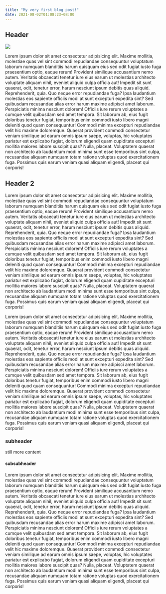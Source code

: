 ```yaml
---
title: "My very first blog post!"
date: 2021-08-02T01:08:23+08:00
---
```


## Header

![](https://i.imgur.com/09CI9SL.jpeg)

Lorem ipsum dolor sit amet consectetur adipisicing elit. Maxime mollitia, molestiae quas vel sint commodi repudiandae consequuntur voluptatum laborum numquam blanditiis harum quisquam eius sed odit fugiat iusto fuga praesentium optio, eaque rerum! Provident similique accusantium nemo autem. Veritatis obcaecati tenetur iure eius earum ut molestias architecto voluptate aliquam nihil, eveniet aliquid culpa officia aut! Impedit sit sunt quaerat, odit, tenetur error, harum nesciunt ipsum debitis quas aliquid. Reprehenderit, quia. Quo neque error repudiandae fuga? Ipsa laudantium molestias eos  sapiente officiis modi at sunt excepturi expedita sint? Sed quibusdam recusandae alias error harum maxime adipisci amet laborum. Perspiciatis  minima nesciunt dolorem! Officiis iure rerum voluptates a cumque velit  quibusdam sed amet tempora. Sit laborum ab, eius fugit doloribus tenetur  fugiat, temporibus enim commodi iusto libero magni deleniti quod quam  consequuntur! Commodi minima excepturi repudiandae velit hic maxime doloremque. Quaerat provident commodi consectetur veniam similique ad  earum omnis ipsum saepe, voluptas, hic voluptates pariatur est explicabo  fugiat, dolorum eligendi quam cupiditate excepturi mollitia maiores labore  suscipit quas? Nulla, placeat. Voluptatem quaerat non architecto ab laudantium modi minima sunt esse temporibus sint culpa, recusandae aliquam numquam  totam ratione voluptas quod exercitationem fuga. Possimus quis earum veniam  quasi aliquam eligendi, placeat qui corporis!

## Header 2

Lorem ipsum dolor sit amet consectetur adipisicing elit. Maxime mollitia, molestiae quas vel sint commodi repudiandae consequuntur voluptatum laborum numquam blanditiis harum quisquam eius sed odit fugiat iusto fuga praesentium optio, eaque rerum! Provident similique accusantium nemo autem. Veritatis obcaecati tenetur iure eius earum ut molestias architecto voluptate aliquam nihil, eveniet aliquid culpa officia aut! Impedit sit sunt quaerat, odit, tenetur error, harum nesciunt ipsum debitis quas aliquid. Reprehenderit, quia. Quo neque error repudiandae fuga? Ipsa laudantium molestias eos  sapiente officiis modi at sunt excepturi expedita sint? Sed quibusdam recusandae alias error harum maxime adipisci amet laborum. Perspiciatis  minima nesciunt dolorem! Officiis iure rerum voluptates a cumque velit  quibusdam sed amet tempora. Sit laborum ab, eius fugit doloribus tenetur  fugiat, temporibus enim commodi iusto libero magni deleniti quod quam  consequuntur! Commodi minima excepturi repudiandae velit hic maxime doloremque. Quaerat provident commodi consectetur veniam similique ad  earum omnis ipsum saepe, voluptas, hic voluptates pariatur est explicabo  fugiat, dolorum eligendi quam cupiditate excepturi mollitia maiores labore  suscipit quas? Nulla, placeat. Voluptatem quaerat non architecto ab laudantium modi minima sunt esse temporibus sint culpa, recusandae aliquam numquam  totam ratione voluptas quod exercitationem fuga. Possimus quis earum veniam  quasi aliquam eligendi, placeat qui corporis!

Lorem ipsum dolor sit amet consectetur adipisicing elit. Maxime mollitia, molestiae quas vel sint commodi repudiandae consequuntur voluptatum laborum numquam blanditiis harum quisquam eius sed odit fugiat iusto fuga praesentium optio, eaque rerum! Provident similique accusantium nemo autem. Veritatis obcaecati tenetur iure eius earum ut molestias architecto voluptate aliquam nihil, eveniet aliquid culpa officia aut! Impedit sit sunt quaerat, odit, tenetur error, harum nesciunt ipsum debitis quas aliquid. Reprehenderit, quia. Quo neque error repudiandae fuga? Ipsa laudantium molestias eos  sapiente officiis modi at sunt excepturi expedita sint? Sed quibusdam recusandae alias error harum maxime adipisci amet laborum. Perspiciatis  minima nesciunt dolorem! Officiis iure rerum voluptates a cumque velit  quibusdam sed amet tempora. Sit laborum ab, eius fugit doloribus tenetur  fugiat, temporibus enim commodi iusto libero magni deleniti quod quam  consequuntur! Commodi minima excepturi repudiandae velit hic maxime doloremque. Quaerat provident commodi consectetur veniam similique ad  earum omnis ipsum saepe, voluptas, hic voluptates pariatur est explicabo  fugiat, dolorum eligendi quam cupiditate excepturi mollitia maiores labore  suscipit quas? Nulla, placeat. Voluptatem quaerat non architecto ab laudantium modi minima sunt esse temporibus sint culpa, recusandae aliquam numquam  totam ratione voluptas quod exercitationem fuga. Possimus quis earum veniam  quasi aliquam eligendi, placeat qui corporis!

### subheader

still more content

#### subsubheader

Lorem ipsum dolor sit amet consectetur adipisicing elit. Maxime mollitia, molestiae quas vel sint commodi repudiandae consequuntur voluptatum laborum numquam blanditiis harum quisquam eius sed odit fugiat iusto fuga praesentium optio, eaque rerum! Provident similique accusantium nemo autem. Veritatis obcaecati tenetur iure eius earum ut molestias architecto voluptate aliquam nihil, eveniet aliquid culpa officia aut! Impedit sit sunt quaerat, odit, tenetur error, harum nesciunt ipsum debitis quas aliquid. Reprehenderit, quia. Quo neque error repudiandae fuga? Ipsa laudantium molestias eos  sapiente officiis modi at sunt excepturi expedita sint? Sed quibusdam recusandae alias error harum maxime adipisci amet laborum. Perspiciatis  minima nesciunt dolorem! Officiis iure rerum voluptates a cumque velit  quibusdam sed amet tempora. Sit laborum ab, eius fugit doloribus tenetur  fugiat, temporibus enim commodi iusto libero magni deleniti quod quam  consequuntur! Commodi minima excepturi repudiandae velit hic maxime doloremque. Quaerat provident commodi consectetur veniam similique ad  earum omnis ipsum saepe, voluptas, hic voluptates pariatur est explicabo  fugiat, dolorum eligendi quam cupiditate excepturi mollitia maiores labore  suscipit quas? Nulla, placeat. Voluptatem quaerat non architecto ab laudantium modi minima sunt esse temporibus sint culpa, recusandae aliquam numquam  totam ratione voluptas quod exercitationem fuga. Possimus quis earum veniam  quasi aliquam eligendi, placeat qui corporis!
